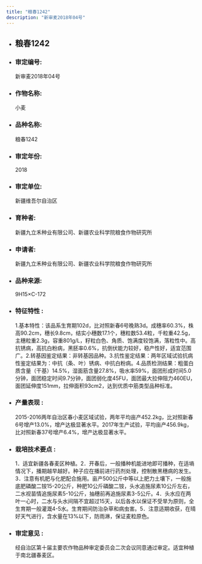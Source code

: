 ```yaml
---
title: "粮春1242"
description: "新审麦2018年04号"
---
```

* ## 粮春1242
* ###  审定编号:  
   新审麦2018年04号

*  ### 作物名称:  
   小麦

*   ###  品种名称: 
    粮春1242

*   ### 审定年份: 
    2018

*   ### 审定单位:  
    新疆维吾尔自治区

*   ### 育种者:  
    新疆九立禾种业有限公司、新疆农业科学院粮食作物研究所

*   ### 申请者:  
    新疆九立禾种业有限公司、新疆农业科学院粮食作物研究所

*   ### 品种来源:  
    9H15×C-172

*   ### 特征特性 : 
    1.基本特性：该品系生育期102d，比对照新春6号晚熟3d。成穗率60.3%，株高90.2cm，穗长9.8cm，结实小穗数17.1个，穗粒数53.4粒，千粒重42.5g，主穗粒重2.3g，容重801g/L，籽粒白色、角质、饱满度较饱满，落粒性中。高抗锈病，高抗白粉病，黑胚率0.6%，抗倒伏能力较好，稳产性好，适宜范围广。2.转基因鉴定结果：非转基因品种。3.抗性鉴定结果：两年区域试验抗病性鉴定结果为：中抗（条、叶）锈病、中抗白粉病。4.品质检测结果：粗蛋白质含量（干基）14.5%，湿面筋含量27.8%，吸水率59%，面团形成时间5.0分钟，面团稳定时间9.7分钟，面团弱化度45FU，面团最大拉伸阻力460EU，面团延伸度151mm，拉伸面积93cm2，达到优质中筋类型品种标准。

*   ### 产量表现 : 
    2015-2016两年自治区春小麦区域试验，两年平均亩产452.2kg，比对照新春6号增产13.0%，增产达极显著水平。2017年生产试验，平均亩产456.9kg，比对照新春37号增产6.4%，增产达极显著水平。

*   ### 栽培技术要点 : 
    1．适宜新疆各春麦区种植。2．开春后，一般播种机能进地即可播种，在适墒情况下，播期越早越好。种子应在播前进行药剂处理，控制散黑穗病的发生。3．注意有机肥与化肥配合施用。亩产500公斤中等以上肥力土壤下，一般施底肥磷酸二铵15-20公斤，种肥10公斤磷酸二铵，头水追施尿素10公斤左右，二水视苗情追施尿素5-10公斤，抽穗前再追施尿素3-5公斤。4．头水应在两叶一心时，二水与头水间隔不宜超过15天，以后各水以保证不受旱为原则，全生育期一般灌溉4-5水。生育期间防治杂草和病虫害。5．注意适期收获，在晴好天气进行，含水量在13%以下，防雨淋，保证麦粒原色。

*   ### 审定意见 : 
    经自治区第十届主要农作物品种审定委员会二次会议同意通过审定。适宜种植于南北疆春麦区。
